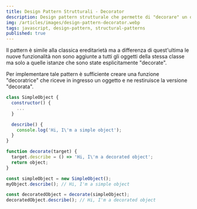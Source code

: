 ```yaml
---
title: Design Pattern Strutturali - Decorator
description: Design pattern strutturale che permette di "decorare" un oggetto estendendone le funzionalità in modo dinamico.
img: /articles/images/design-pattern-decorator.webp
tags: javascript, design-pattern, structural-patterns
published: true
---
```


Il pattern è simile alla classica ereditarietà ma a differenza di quest'ultima le nuove funzionalità non sono aggiunte a tutti gli oggetti della stessa classe ma solo a quelle istanze che sono state esplicitamente "decorate".

Per implementare tale pattern è sufficiente creare una funzione "decoratrice" che riceve in ingresso un oggetto e ne restiruisce la versione "decorata".

```javascript
class SimpleObject {
  constructor() {
    ...
  }

  describe() {
    console.log('Hi, I\'m a simple object');
  }
}

function decorate(target) {
  target.describe = () => 'Hi, I\'m a decorated object';
  return object;
}

const simpleObject = new SimpleObject();
myObject.describe(); // Hi, I'm a simple object

const decoratedObject = decorate(simpleObject);
decoratedObject.describe(); // Hi, I'm a decorated object
```
